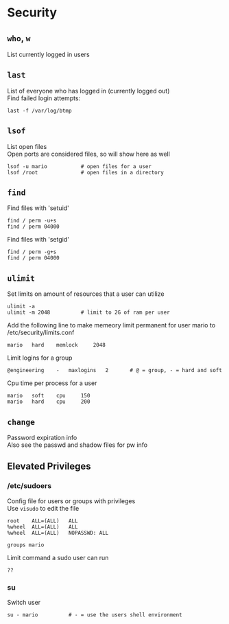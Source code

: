 # Security

## `who`, `w`
List currently logged in users

## `last`
List of everyone who has logged in (currently logged out)  
Find failed login attempts:

    last -f /var/log/btmp

## `lsof`
List open files  
Open ports are considered files, so will show here as well  

    lsof -u mario           # open files for a user
    lsof /root              # open files in a directory

## `find`
Find files with 'setuid'

    find / perm -u+s
    find / perm 04000

Find files with 'setgid'

    find / perm -g+s
    find / perm 04000

## `ulimit`
Set limits on amount of resources that a user can utilize  

    ulimit -a
    ulimit -m 2048          # limit to 2G of ram per user

Add the following line to make memeory limit permanent for user mario to /etc/security/limits.conf  

    mario   hard    memlock     2048

Limit logins for a group

    @engineering    -   maxlogins   2       # @ = group, - = hard and soft

Cpu time per process for a user

    mario   soft    cpu     150
    mario   hard    cpu     200

## `change`
Password expiration info  
Also see the passwd and shadow files for pw info

## Elevated Privileges

### /etc/sudoers
Config file for users or groups with privileges  
Use `visudo` to edit the file

    root    ALL=(ALL)   ALL
    %wheel  ALL=(ALL)   ALL
    %wheel  ALL=(ALL)   NOPASSWD: ALL

    groups mario

Limit command a sudo user can run

    ??

### su
Switch user

    su - mario          # - = use the users shell environment